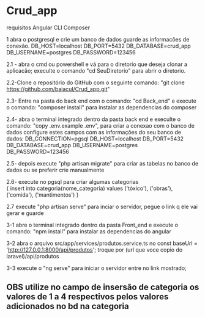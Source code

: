# Crud_app

requisitos
Angular CLI
Composer

1 abra o postgresql e crie um banco de dados guarde as informacões de conexão.
DB_HOST=localhost
  DB_PORT=5432
  DB_DATABASE=crud_app
  DB_USERNAME=postgres
  DB_PASSWORD=123456


2.1 - abra o cmd ou powershell e vá para o diretorio que deseja clonar a aplicacão; execulte o comando  "cd SeuDiretorio" para abrir o diretorio.

2.2-Clone o repositório do GitHub com o seguinte comando: "git clone https://github.com/baiacul/Crud_app.git"

2.3- Entre na pasta do back end com o comando: "cd Back_end" e execute o comando: "composer install" para instalar as dependencias do composer

2.4- abra o terminal integrado dentro da pasta back end e execulte o comando: "copy .env.example .env", para criar a conexao com o banco de dados 
configure estes campos com as informações do seu banco de dados:
  DB_CONNECTION=pgsql
  DB_HOST=localhost
  DB_PORT=5432
  DB_DATABASE=crud_app
  DB_USERNAME=postgres
  DB_PASSWORD=123456
  
2.5- depois execute "php artisan migrate" para criar as tabelas no banco de dados ou se preferir crie manualmente

2.6-  execute no pgsql para criar algumas categorias     
{
insert into categoria(nome_categoria)
values
('tóxico'),
('obras'),
('comida'),
('mantimentos')
}

2.7 execute "php artisan serve" para inciar o servidor, pegue o link q ele vai gerar e guarde

3-1 abre o terminal integrado dentro da pasta Front_end e execute o comando: "npm install" para instalar as dependencias do angular

3-2 abra o arquivo src/app/services/produtos.service.ts no const baseUrl = 'http://127.0.0.1:8000/api/produtos'; troque por (url que voce copio do laravel)/api/produtos 

3-3 execute o "ng serve" para iniciar o servidor entre no link mostrado;

<h2>OBS utilize no campo de insersão de categoria os valores de 1 a 4 respectivos pelos valores adicionados no bd na categoria</h2>


